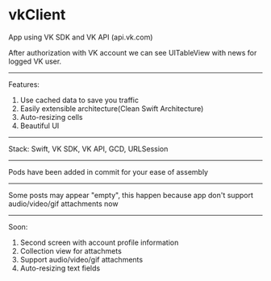 # vkClient

App using VK SDK and VK API (api.vk.com)

After authorization with VK account we can see UITableView with news for logged VK user.
***
Features:
1) Use cached data to save you traffic
2) Easily extensible architecture(Clean Swift Architecture)
3) Auto-resizing cells 
4) Beautiful UI
***
Stack:
  Swift, VK SDK, VK API, GCD, URLSession


***
Pods have been added in commit for your ease of assembly
***
Some posts may appear "empty", this happen because app don't support audio/video/gif attachments now
***
Soon: 
1) Second screen with account profile information
2) Collection view for attachmets
3) Support audio/video/gif attachments
4) Auto-resizing text fields 

